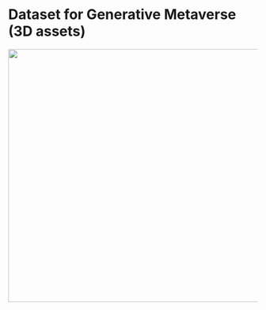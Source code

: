 # Dataset for Generative Metaverse (3D assets)

<p align="center">
    <img src="https://fal.media/files/kangaroo/2OmdLU4-gvSBZE7Vdj7ac_d7e98d05aa8140b993b6daaba7542465.jpg" width=512 height=512 />
</p>